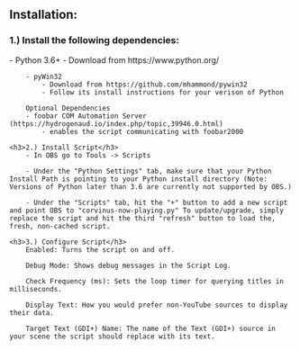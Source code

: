 <h2>Installation:</h2>
	<h3>1.) Install the following dependencies:</h3>
		- Python 3.6+
			- Download from https://www.python.org/

		- pyWin32
			- Download from https://github.com/mhammond/pywin32
			- Follow its install instructions for your verison of Python
			
		Optional Dependencies
		- foobar COM Automation Server (https://hydrogenaud.io/index.php/topic,39946.0.html)
			- enables the script communicating with foobar2000

	<h3>2.) Install Script</h3>
		- In OBS go to Tools -> Scripts

		- Under the "Python Settings" tab, make sure that your Python Install Path is pointing to your Python install directory (Note: Versions of Python later than 3.6 are currently not supported by OBS.)
		
		- Under the "Scripts" tab, hit the "+" button to add a new script and point OBS to "corvinus-now-playing.py" To update/upgrade, simply replace the script and hit the third "refresh" button to load the, fresh, non-cached script.
		
	<h3>3.) Configure Script</h3>
		Enabled: Turns the script on and off.
		
		Debug Mode: Shows debug messages in the Script Log.
		
		Check Frequency (ms): Sets the loop timer for querying titles in milliseconds.
		
		Display Text: How you would prefer non-YouTube sources to display their data.
		
		Target Text (GDI+) Name: The name of the Text (GDI+) source in your scene the script should replace with its text.
